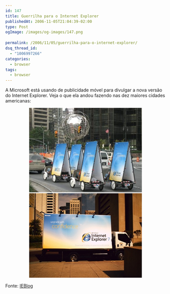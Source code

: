 ```yaml
---
id: 147
title: Guerrilha para o Internet Explorer
publishedAt: 2006-11-05T21:04:39-02:00
type: Post
ogImage: /images/og-images/147.png

permalink: /2006/11/05/guerrilha-para-o-internet-explorer/
dsq_thread_id:
  - "1006997266"
categories:
  - browser
tags:
  - browser
---
```

A Microsoft está usando de publicidade móvel para divulgar a nova versão do Internet Explorer. Veja o que ela andou fazendo nas dez maiores cidades americanas:  


<center>
  <img src="/wp-content/uploads/2006/11/ie-ny1.jpg" alt="IE em Nova Iorque" /><img id="image146" src="/wp-content/uploads/2006/11/ie-Dallas.jpg" alt="IE em Dallas" />
</center>

Fonte: [IEBlog](http://blogs.msdn.com/ie/archive/2006/10/24/ie7-hits-the-street.aspx)
